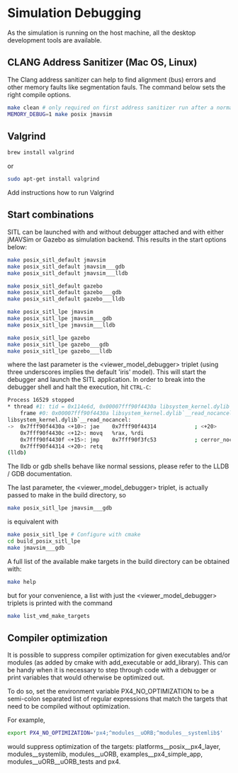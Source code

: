 # Simulation Debugging

As the simulation is running on the host machine, all the desktop development tools are available.

## CLANG Address Sanitizer (Mac OS, Linux)

The Clang address sanitizer can help to find alignment (bus) errors and other memory faults like segmentation fauls. The command below sets the right compile options.


<div class="host-code"></div>

```sh
make clean # only required on first address sanitizer run after a normal build
MEMORY_DEBUG=1 make posix jmavsim
```

## Valgrind

<div class="host-code"></div>

```sh
brew install valgrind
```

or

<div class="host-code"></div>

```sh
sudo apt-get install valgrind
```

<aside class="todo">
Add instructions how to run Valgrind
</aside>

## Start combinations

SITL can be launched with and without debugger attached and with either jMAVSim or Gazebo as simulation backend. This results in the start options below:

<div class="host-code"></div>

```sh
make posix_sitl_default jmavsim
make posix_sitl_default jmavsim___gdb
make posix_sitl_default jmavsim___lldb

make posix_sitl_default gazebo
make posix_sitl_default gazebo___gdb
make posix_sitl_default gazebo___lldb

make posix_sitl_lpe jmavsim
make posix_sitl_lpe jmavsim___gdb
make posix_sitl_lpe jmavsim___lldb

make posix_sitl_lpe gazebo
make posix_sitl_lpe gazebo___gdb
make posix_sitl_lpe gazebo___lldb
```

where the last parameter is the &lt;viewer_model_debugger&gt; triplet (using three underscores implies the default 'iris' model).
This will start the debugger and launch the SITL application. In order to break into the debugger shell and halt the execution, hit ```CTRL-C```:

<div class="host-code"></div>

```bash
Process 16529 stopped
* thread #1: tid = 0x114e6d, 0x00007fff90f4430a libsystem_kernel.dylib`__read_nocancel + 10, name = 'px4', queue = 'com.apple.main-thread', stop reason = signal SIGSTOP
    frame #0: 0x00007fff90f4430a libsystem_kernel.dylib`__read_nocancel + 10
libsystem_kernel.dylib`__read_nocancel:
->  0x7fff90f4430a <+10>: jae    0x7fff90f44314            ; <+20>
    0x7fff90f4430c <+12>: movq   %rax, %rdi
    0x7fff90f4430f <+15>: jmp    0x7fff90f3fc53            ; cerror_nocancel
    0x7fff90f44314 <+20>: retq
(lldb) 
```

The lldb or gdb shells behave like normal sessions, please refer to the LLDB / GDB documentation.

The last parameter, the &lt;viewer_model_debugger&gt; triplet, is actually passed to make in the build directory, so

<div class="host-code"></div>

```sh
make posix_sitl_lpe jmavsim___gdb
```

is equivalent with

<div class="host-code"></div>

```sh
make posix_sitl_lpe	# Configure with cmake
cd build_posix_sitl_lpe
make jmavsim___gdb
```

A full list of the available make targets in the build directory can
be obtained with:

<div class="host-code"></div>

```sh
make help
```

but for your convenience, a list with just the &lt;viewer_model_debugger&gt; triplets
is printed with the command

<div class="host-code"></div>

```sh
make list_vmd_make_targets
```

## Compiler optimization

It is possible to suppress compiler optimization for given executables and/or
modules (as added by cmake with add_executable or add_library). This can be
handy when it is necessary to step through code with a debugger or print
variables that would otherwise be optimized out.

To do so, set the environment variable PX4_NO_OPTIMIZATION to be a semi-colon
separated list of regular expressions that match the targets that need
to be compiled without optimization.

For example,

<div class="host-code"></div>

```sh
export PX4_NO_OPTIMIZATION='px4;^modules__uORB;^modules__systemlib$'
```

would suppress optimization of the targets: platforms__posix__px4_layer, modules__systemlib, modules__uORB, examples__px4_simple_app, modules__uORB__uORB_tests and px4.
